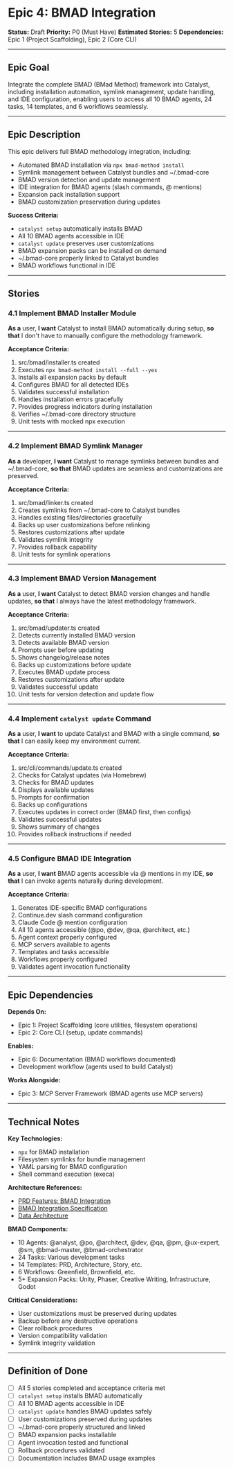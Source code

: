 # Epic 4: BMAD Integration

**Status:** Draft
**Priority:** P0 (Must Have)
**Estimated Stories:** 5
**Dependencies:** Epic 1 (Project Scaffolding), Epic 2 (Core CLI)

---

## Epic Goal

Integrate the complete BMAD (BMad Method) framework into Catalyst, including installation automation, symlink management, update handling, and IDE configuration, enabling users to access all 10 BMAD agents, 24 tasks, 14 templates, and 6 workflows seamlessly.

---

## Epic Description

This epic delivers full BMAD methodology integration, including:

- Automated BMAD installation via `npx bmad-method install`
- Symlink management between Catalyst bundles and ~/.bmad-core
- BMAD version detection and update management
- IDE integration for BMAD agents (slash commands, @ mentions)
- Expansion pack installation support
- BMAD customization preservation during updates

**Success Criteria:**
- `catalyst setup` automatically installs BMAD
- All 10 BMAD agents accessible in IDE
- `catalyst update` preserves user customizations
- BMAD expansion packs can be installed on demand
- ~/.bmad-core properly linked to Catalyst bundles
- BMAD workflows functional in IDE

---

## Stories

### 4.1 Implement BMAD Installer Module
**As a** user,
**I want** Catalyst to install BMAD automatically during setup,
**so that** I don't have to manually configure the methodology framework.

**Acceptance Criteria:**
1. src/bmad/installer.ts created
2. Executes `npx bmad-method install --full --yes`
3. Installs all expansion packs by default
4. Configures BMAD for all detected IDEs
5. Validates successful installation
6. Handles installation errors gracefully
7. Provides progress indicators during installation
8. Verifies ~/.bmad-core directory structure
9. Unit tests with mocked npx execution

---

### 4.2 Implement BMAD Symlink Manager
**As a** developer,
**I want** Catalyst to manage symlinks between bundles and ~/.bmad-core,
**so that** BMAD updates are seamless and customizations are preserved.

**Acceptance Criteria:**
1. src/bmad/linker.ts created
2. Creates symlinks from ~/.bmad-core to Catalyst bundles
3. Handles existing files/directories gracefully
4. Backs up user customizations before relinking
5. Restores customizations after update
6. Validates symlink integrity
7. Provides rollback capability
8. Unit tests for symlink operations

---

### 4.3 Implement BMAD Version Management
**As a** user,
**I want** Catalyst to detect BMAD version changes and handle updates,
**so that** I always have the latest methodology framework.

**Acceptance Criteria:**
1. src/bmad/updater.ts created
2. Detects currently installed BMAD version
3. Detects available BMAD version
4. Prompts user before updating
5. Shows changelog/release notes
6. Backs up customizations before update
7. Executes BMAD update process
8. Restores customizations after update
9. Validates successful update
10. Unit tests for version detection and update flow

---

### 4.4 Implement `catalyst update` Command
**As a** user,
**I want** to update Catalyst and BMAD with a single command,
**so that** I can easily keep my environment current.

**Acceptance Criteria:**
1. src/cli/commands/update.ts created
2. Checks for Catalyst updates (via Homebrew)
3. Checks for BMAD updates
4. Displays available updates
5. Prompts for confirmation
6. Backs up configurations
7. Executes updates in correct order (BMAD first, then configs)
8. Validates successful updates
9. Shows summary of changes
10. Provides rollback instructions if needed

---

### 4.5 Configure BMAD IDE Integration
**As a** user,
**I want** BMAD agents accessible via @ mentions in my IDE,
**so that** I can invoke agents naturally during development.

**Acceptance Criteria:**
1. Generates IDE-specific BMAD configurations
2. Continue.dev slash command configuration
3. Claude Code @ mention configuration
4. All 10 agents accessible (@po, @dev, @qa, @architect, etc.)
5. Agent context properly configured
6. MCP servers available to agents
7. Templates and tasks accessible
8. Workflows properly configured
9. Validates agent invocation functionality

---

## Epic Dependencies

**Depends On:**
- Epic 1: Project Scaffolding (core utilities, filesystem operations)
- Epic 2: Core CLI (setup, update commands)

**Enables:**
- Epic 6: Documentation (BMAD workflows documented)
- Development workflow (agents used to build Catalyst)

**Works Alongside:**
- Epic 3: MCP Server Framework (BMAD agents use MCP servers)

---

## Technical Notes

**Key Technologies:**
- `npx` for BMAD installation
- Filesystem symlinks for bundle management
- YAML parsing for BMAD configuration
- Shell command execution (execa)

**Architecture References:**
- [PRD Features: BMAD Integration](../prd/03-features-and-requirements.md#bmad-integration-features)
- [BMAD Integration Specification](../prd/06-bmad-integration.md)
- [Data Architecture](../prd/04-technical-architecture.md#data-architecture)

**BMAD Components:**
- 10 Agents: @analyst, @po, @architect, @dev, @qa, @pm, @ux-expert, @sm, @bmad-master, @bmad-orchestrator
- 24 Tasks: Various development tasks
- 14 Templates: PRD, Architecture, Story, etc.
- 6 Workflows: Greenfield, Brownfield, etc.
- 5+ Expansion Packs: Unity, Phaser, Creative Writing, Infrastructure, Godot

**Critical Considerations:**
- User customizations must be preserved during updates
- Backup before any destructive operations
- Clear rollback procedures
- Version compatibility validation
- Symlink integrity validation

---

## Definition of Done

- [ ] All 5 stories completed and acceptance criteria met
- [ ] `catalyst setup` installs BMAD automatically
- [ ] All 10 BMAD agents accessible in IDE
- [ ] `catalyst update` handles BMAD updates safely
- [ ] User customizations preserved during updates
- [ ] ~/.bmad-core properly structured and linked
- [ ] BMAD expansion packs installable
- [ ] Agent invocation tested and functional
- [ ] Rollback procedures validated
- [ ] Documentation includes BMAD usage examples
